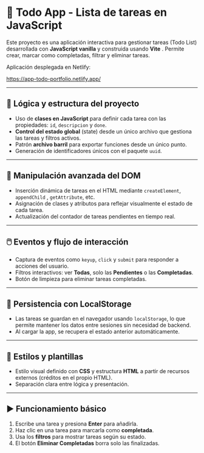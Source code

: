 

# 📝 Todo App - Lista de tareas en JavaScript

Este proyecto es una aplicación interactiva para gestionar tareas (Todo List) desarrollada con **JavaScript vanilla** y construida usando **Vite** . Permite crear, marcar como completadas, filtrar y eliminar tareas.

Aplicación desplegada en Netlify:

https://app-todo-portfolio.netlify.app/

---

## 🔁 Lógica y estructura del proyecto

- Uso de **clases en JavaScript** para definir cada tarea con las propiedades: `id`, `descripcion` y `done`.
- **Control del estado global** (state) desde un único archivo que gestiona las tareas y filtros activos.
- Patrón **archivo barril** para exportar funciones desde un único punto.
- Generación de identificadores únicos con el paquete `uuid`.

---

## 🧩 Manipulación avanzada del DOM

- Inserción dinámica de tareas en el HTML mediante `createElement`, `appendChild` , `getAttribute`, etc.
- Asignación de clases y atributos para reflejar visualmente el estado de cada tarea.
- Actualización del contador de tareas pendientes en tiempo real.

---

## 🖱️ Eventos y flujo de interacción

- Captura de eventos como `keyup`, `click` y `submit` para responder a acciones del usuario.
- Filtros interactivos: ver **Todas**, solo las **Pendientes** o las **Completadas**.
- Botón de limpieza para eliminar tareas completadas.

---

## 💾 Persistencia con LocalStorage

- Las tareas se guardan en el navegador usando `localStorage`, lo que permite mantener los datos entre sesiones sin necesidad de backend.
- Al cargar la app, se recupera el estado anterior automáticamente.

---

## 🎨 Estilos y plantillas

- Estilo visual definido con **CSS** y estructura **HTML** a partir de recursos externos (créditos en el propio HTML).
- Separación clara entre lógica y presentación.

---

## ▶️ Funcionamiento básico

1. Escribe una tarea y presiona **Enter** para añadirla.
2. Haz clic en una tarea para marcarla como **completada**.
3. Usa los **filtros** para mostrar tareas según su estado.
4. El botón **Eliminar Completadas** borra solo las finalizadas.




